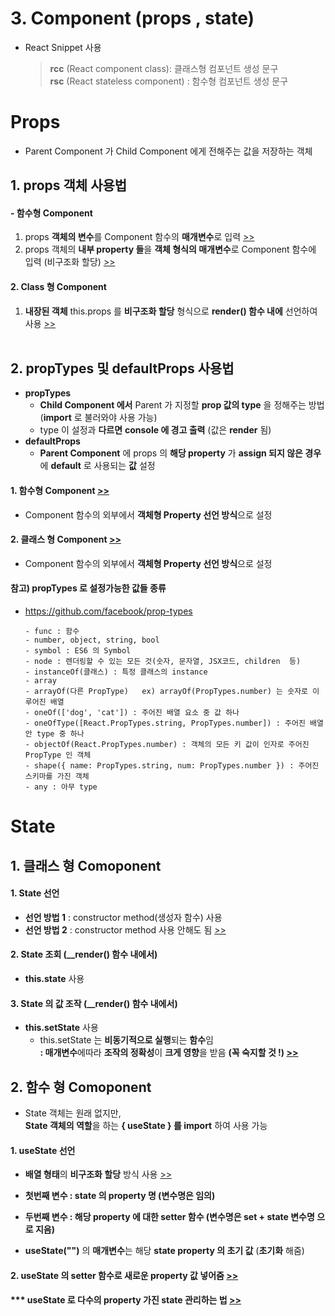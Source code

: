 # 3. Component (props , state)

- React Snippet 사용
    > **rcc** (React component class): 클래스형 컴포넌트 생성 문구   
    > **rsc** (React stateless component) : 함수형 컴포넌트 생성 문구


# Props
 - Parent Component 가 Child Component 에게 전해주는 값을 저장하는 객체

 ## 1. props 객체 사용법
 #### - 함수형 Component
   1. props **객체의 변수**를 Component 함수의 **매개변수**로 입력 [>>]()
   2. props 객체의 **내부 property 들**을 **객체 형식의 매개변수**로 Component 함수에 입력 (비구조화 할당) [>>]()

  #### 2. Class 형 Component
   1. **내장된 객체** this.props 를 **비구조화 할당** 형식으로 **render() 함수 내에** 선언하여 사용 [>>]()
<br/><br/>

 ## 2. propTypes 및 defaultProps 사용법
   - **propTypes**   
     - **Child Component 에서** Parent 가 지정할 **prop 값의 type** 을 정해주는 방법 (**import** 로 불러와야 사용 가능)   
     - type 이 설정과 **다르면** **console 에 경고 출력** (값은 **render** 됨) 
   - **defaultProps**   
     - **Parent Component** 에 props 의 **해당 property** 가 **assign 되지 않은 경우**에 **default** 로 사용되는 **값** 설정

  #### 1. 함수형 Component [>>](./Props_fn.js)
   - Component 함수의 외부에서 **객체형 Property 선언 방식**으로 설정

  #### 2. 클래스 형 Component [>>](./Props_cl.js)
   - Component 함수의 외부에서 **객체형 Property 선언 방식**으로 설정

  #### 참고) propTypes 로 설정가능한 값들 종류
  - https://github.com/facebook/prop-types

        - func : 함수   
        - number, object, string, bool
        - symbol : ES6 의 Symbol
        - node : 렌더링할 수 있는 모든 것(숫자, 문자열, JSX코드, children  등)
        - instanceOf(클래스) : 특정 클래스의 instance
        - array
        - arrayOf(다른 PropType)   ex) arrayOf(PropTypes.number) 는 숫자로 이루어진 배열
        - oneOf(['dog', 'cat']) : 주어진 배열 요소 중 값 하나
        - oneOfType([React.PropTypes.string, PropTypes.number]) : 주어진 배열 안 type 중 하나
        - objectOf(React.PropTypes.number) : 객체의 모든 키 값이 인자로 주어진 PropType 인 객체
        - shape({ name: PropTypes.string, num: PropTypes.number }) : 주어진 스키마를 가진 객체
        - any : 아무 type


# State
## 1. 클래스 형 Comoponent 
 #### 1. State 선언
  - **선언 방법 1** : constructor method(생성자 함수) 사용
  - **선언 방법 2** : constructor method 사용 안해도 됨 [>>]()

 #### 2. State 조회 (__render() 함수 내에서)
  - **this.state** 사용

 #### 3. State 의 값 조작 (__render() 함수 내에서)
  - **this.setState** 사용
    - this.setState 는 **비동기적으로 실행**되는 **함수**임   
      **: 매개변수**에따라 **조작의 정확성**이 **크게 영향**을 받음 **(꼭 숙지할 것 !) [>>]()**

## 2. 함수 형 Comoponent 
  - State 객체는 원래 없지만,   
    **State 객체의 역할**을 하는 **{ useState } 를 import** 하여 사용 가능
  
  #### 1. useState 선언
  - **배열 형태**의 **비구조화 할당** 방식 사용 [>>]()

  - **첫번째 변수 : state 의 property 명 (변수명은 임의)**   
  - **두번째 변수 : 해당 property 에 대한 setter 함수 (변수명은 set + state 변수명 으로 지음)**
  - **useState("")** 의 **매개변수**는 해당 **state property 의 초기 값** (**초기화** 해줌)

  #### 2. useState 의 setter 함수로 새로운 property 값 넣어줌 [>>]()

  #### *** useState 로 다수의 property 가진 state 관리하는 법 [>>](./4.Event/HandlerForm_fn.js) 